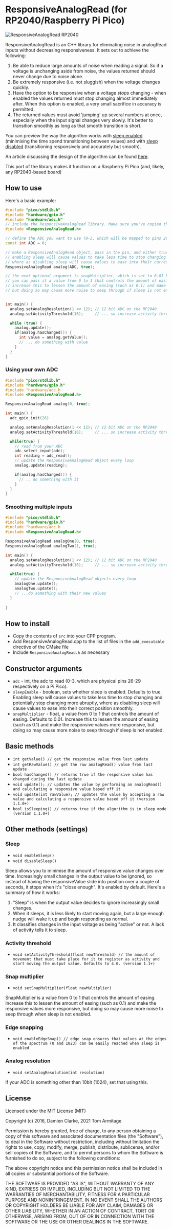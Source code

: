 # ResponsiveAnalogRead (for RP2040/Raspberry Pi Pico)

![ResponsiveAnalogRead RP2040](https://user-images.githubusercontent.com/1103/119011417-f4e2db00-b98c-11eb-8a08-2d3ad6ba30db.png)

ResponsiveAnalogRead is an C++ library for eliminating noise in analogRead inputs without decreasing responsiveness. It sets out to achieve the following:

1. Be able to reduce large amounts of noise when reading a signal. So if a voltage is unchanging aside from noise, the values returned should never change due to noise alone.
2. Be extremely responsive (i.e. not sluggish) when the voltage changes quickly.
3. Have the option to be responsive when a voltage *stops* changing - when enabled the values returned must stop changing almost immediately after. When this option is enabled, a very small sacrifice in accuracy is permitted.
4. The returned values must avoid 'jumping' up several numbers at once, especially when the input signal changes very slowly. It's better to transition smoothly as long as that smooth transition is short.

You can preview the way the algorithm works with [sleep enabled](http://codepen.io/dxinteractive/pen/zBEbpP) (minimising the time spend transitioning between values) and with [sleep disabled](http://codepen.io/dxinteractive/pen/ezdJxL) (transitioning responsively and accurately but smooth).

An article discussing the design of the algorithm can be found [here](http://damienclarke.me/code/posts/writing-a-better-noise-reducing-analogread).

This port of the library makes it function on a Raspberry Pi Pico (and, likely, any RP2040-based board)

## How to use

Here's a basic example:

```cpp
#include "pico/stdlib.h"
#include "hardware/gpio.h"
#include "hardware/adc.h"
// include the ResponsiveAnalogRead library. Make sure you've copied the code into your program folder, and added it to CMakeLists.txt
#include <ResponsiveAnalogRead.h>

// define the ADC you want to use (0-3, which will be mapped to pins 26-29 on the Pico/RP2040)
const int ADC = 0;

// make a ResponsiveAnalogRead object, pass in the pin, and either true or false depending on if you want sleep enabled
// enabling sleep will cause values to take less time to stop changing and potentially stop changing more abruptly,
// where as disabling sleep will cause values to ease into their correct position smoothly and with slightly greater accuracy
ResponsiveAnalogRead analog(ADC, true);

// the next optional argument is snapMultiplier, which is set to 0.01 by default
// you can pass it a value from 0 to 1 that controls the amount of easing
// increase this to lessen the amount of easing (such as 0.1) and make the responsive values more responsive
// but doing so may cause more noise to seep through if sleep is not enabled


int main() {
  analog.setAnalogResolution(1 << 12); // 12 bit ADC on the RP2040
  analog.setActivityThreshold(16);     // ... so increase activity threshold to match to 1 << 12-8

  while (true) {
    analog.update();
    if(analog.hasChanged()) {
      int value = analog.getValue();
      // ... do something with value
    }
  }
}
```

### Using your own ADC

```cpp
#include "pico/stdlib.h"
#include "hardware/gpio.h"
#include "hardware/adc.h
#include <ResponsiveAnalogRead.h>

ResponsiveAnalogRead analog(0, true);

int main() {
  adc_gpio_init(26)

  analog.setAnalogResolution(1 << 12); // 12 bit ADC on the RP2040
  analog.setActivityThreshold(16);     // ... so increase activity threshold to match to 1 << 12-8

  while(true) {
    // read from your ADC
    adc_select_input(adc);
    int reading = adc_read();
    // update the ResponsiveAnalogRead object every loop
    analog.update(reading);

    if(analog.hasChanged()) {
      // .. do something with it
    }
  }
}
```

### Smoothing multiple inputs

```cpp
#include "pico/stdlib.h"
#include "hardware/gpio.h"
#include "hardware/adc.h
#include <ResponsiveAnalogRead.h>

ResponsiveAnalogRead analogOne(0, true);
ResponsiveAnalogRead analogTwo(1, true);

int main() {
  analog.setAnalogResolution(1 << 12); // 12 bit ADC on the RP2040
  analog.setActivityThreshold(16);     // ... so increase activity threshold to match to 1 << 12-8

  while(true) {
    // update the ResponsiveAnalogRead objects every loop
    analogOne.update();
    analogTwo.update();
    // ...do something with their new values
  }
  
}
```

## How to install

* Copy the contents of `src` into your CPP program.
* Add ResponsiveAnalogRead.cpp to the list of files in the `add_executable` directive of the CMake file
* Include `ResponsiveAnalogRead.h` as necessary

## Constructor arguments

- `adc` - int, the adc to read (0-3, which are physical pins 26-29 respectively on a Pi Pico).
- `sleepEnable` - boolean, sets whether sleep is enabled. Defaults to true. Enabling sleep will cause values to take less time to stop changing and potentially stop changing more abruptly, where as disabling sleep will cause values to ease into their correct position smoothly.
- `snapMultiplier` - float, a value from 0 to 1 that controls the amount of easing. Defaults to 0.01. Increase this to lessen the amount of easing (such as 0.1) and make the responsive values more responsive, but doing so may cause more noise to seep through if sleep is not enabled.

## Basic methods

- `int getValue() // get the responsive value from last update`
- `int getRawValue() // get the raw analogRead() value from last update`
- `bool hasChanged() // returns true if the responsive value has changed during the last update`
- `void update(); // updates the value by performing an analogRead() and calculating a responsive value based off it`
- `void update(int rawValue); // updates the value by accepting a raw value and calculating a responsive value based off it (version 1.1.0+)`
- `bool isSleeping() // returns true if the algorithm is in sleep mode (version 1.1.0+)`

## Other methods (settings)

### Sleep

- `void enableSleep()`
- `void disableSleep()`

Sleep allows you to minimise the amount of responsive value changes over time. Increasingly small changes in the output value to be ignored, so instead of having the responsiveValue slide into position over a couple of seconds, it stops when it's "close enough". It's enabled by default. Here's a summary of how it works:

1. "Sleep" is when the output value decides to ignore increasingly small changes.
2. When it sleeps, it is less likely to start moving again, but a large enough nudge will wake it up and begin responding as normal.
3. It classifies changes in the input voltage as being "active" or not. A lack of activity tells it to sleep.

### Activity threshold
- `void setActivityThreshold(float newThreshold) // the amount of movement that must take place for it to register as activity and start moving the output value. Defaults to 4.0. (version 1.1+)`

### Snap multiplier
- `void setSnapMultiplier(float newMultiplier)`

SnapMultiplier is a value from 0 to 1 that controls the amount of easing. Increase this to lessen the amount of easing (such as 0.1) and make the responsive values more responsive, but doing so may cause more noise to seep through when sleep is not enabled.

### Edge snapping
- `void enableEdgeSnap() // edge snap ensures that values at the edges of the spectrum (0 and 1023) can be easily reached when sleep is enabled`

### Analog resolution
- `void setAnalogResolution(int resolution)`

If your ADC is something other than 10bit (1024), set that using this.

## License

Licensed under the MIT License (MIT)

Copyright (c) 2016, Damien Clarke, 2021 Tom Armitage

Permission is hereby granted, free of charge, to any person obtaining a copy of this software and associated documentation files (the "Software"), to deal in the Software without restriction, including without limitation the rights to use, copy, modify, merge, publish, distribute, sublicense, and/or sell copies of the Software, and to permit persons to whom the Software is furnished to do so, subject to the following conditions:

The above copyright notice and this permission notice shall be included in all copies or substantial portions of the Software.

THE SOFTWARE IS PROVIDED "AS IS", WITHOUT WARRANTY OF ANY KIND, EXPRESS OR IMPLIED, INCLUDING BUT NOT LIMITED TO THE WARRANTIES OF MERCHANTABILITY, FITNESS FOR A PARTICULAR PURPOSE AND NONINFRINGEMENT. IN NO EVENT SHALL THE AUTHORS OR COPYRIGHT HOLDERS BE LIABLE FOR ANY CLAIM, DAMAGES OR OTHER LIABILITY, WHETHER IN AN ACTION OF CONTRACT, TORT OR OTHERWISE, ARISING FROM, OUT OF OR IN CONNECTION WITH THE SOFTWARE OR THE USE OR OTHER DEALINGS IN THE SOFTWARE.
